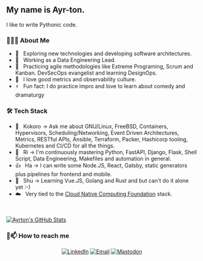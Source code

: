 <h2>My name is Ayr-ton.</h2>

I like to write Pythonic code.

<h3> 👨🏻‍💻 About Me </h3>

- 🤔 &nbsp; Exploring new technologies and developing software architectures.
- 💼 &nbsp; Working as a Data Engineering Lead. 
- 🌱 &nbsp; Practicing agile methodologies like Extreme Programing, Scrum and Kanban. DevSecOps evangelist and learning DesignOps.
- 🎯 &nbsp; I love good metrics and observability culture.
- ⚡ &nbsp; Fun fact: I do practice impro and love to learn about comedy and dramaturgy 

<h3>🛠 Tech Stack</h3>

- 💬 &nbsp; Kokoro -> Ask me about GNU/Linux, FreeBSD, Containers, Hypervisors, Scheduling/Networking, Event Driven Architectures, Metrics, RESTful APIs, Ansible, Terraform, Packer, Hashicorp tooling, Kubernetes and CI/CD for all the things.
- 🥷 &nbsp; Ri -> I'm continuously mastering Python, FastAPI, Django, Flask, Shell Script, Data Engineering, Makefiles and automation in general.
- 👍 &nbsp; Ha -> I can write some Node.JS, React, Gatsby, static generators plus pipelines for frontend and mobile. 
- 🌱 &nbsp; Shu -> Learning Vue.JS, Golang and Rust and  but can't do it alone yet :-)
- ☁️ &nbsp; Very tied to the [Cloud Native Computing Foundation](https://www.cncf.io/) stack.

<br/>

[![Ayrton's GitHub Stats](https://github-readme-stats.vercel.app/api?username=ayr-ton&show_icons=true)](https://github.com/ayr-ton)

<h3> 🤝📫 How to reach me </h3>

<p align="center">
<a href="https://ayr-ton.link/linkedin"><img alt="LinkedIn" src="https://img.shields.io/badge/LinkedIn-Ayrton%20Araújo-blue?style=flat-square&logo=linkedin"></a>
<a href="mailto:ayrton@duck.com"><img alt="Email" src="https://img.shields.io/badge/Email-ayrton@duck.com-blue?style=flat-square&logo=gmail"></a>
<a rel="me" href="https://mastodon.sdf.org/@ayrtonfreeman"><img alt="Mastodon" src="https://img.shields.io/badge/Mastodon-DevAllTheThingsOpster-blue?style=flat-square&logo=mastodon"></a>
</p>
